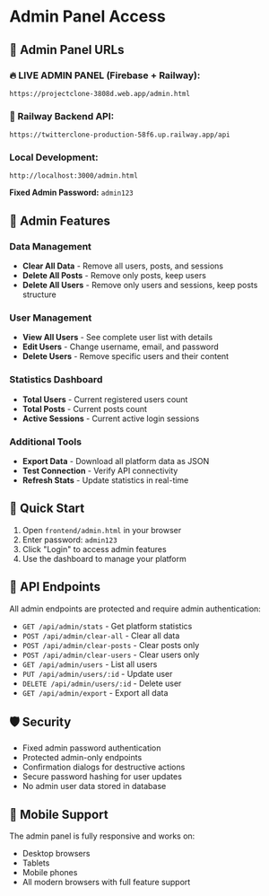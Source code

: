 # Admin Panel Access

## 🔐 Admin Panel URLs

### **🔥 LIVE ADMIN PANEL (Firebase + Railway):**
```
https://projectclone-3808d.web.app/admin.html
```

### **🚆 Railway Backend API:**
```
https://twitterclone-production-58f6.up.railway.app/api
```

### **Local Development:**
```
http://localhost:3000/admin.html
```

**Fixed Admin Password:** `admin123`

## 🎯 Admin Features

### Data Management
- **Clear All Data** - Remove all users, posts, and sessions
- **Delete All Posts** - Remove only posts, keep users
- **Delete All Users** - Remove only users and sessions, keep posts structure

### User Management  
- **View All Users** - See complete user list with details
- **Edit Users** - Change username, email, and password
- **Delete Users** - Remove specific users and their content

### Statistics Dashboard
- **Total Users** - Current registered users count
- **Total Posts** - Current posts count  
- **Active Sessions** - Current active login sessions

### Additional Tools
- **Export Data** - Download all platform data as JSON
- **Test Connection** - Verify API connectivity
- **Refresh Stats** - Update statistics in real-time

## 🚀 Quick Start

1. Open `frontend/admin.html` in your browser
2. Enter password: `admin123`
3. Click "Login" to access admin features
4. Use the dashboard to manage your platform

## 🔗 API Endpoints

All admin endpoints are protected and require admin authentication:

- `GET /api/admin/stats` - Get platform statistics
- `POST /api/admin/clear-all` - Clear all data
- `POST /api/admin/clear-posts` - Clear posts only
- `POST /api/admin/clear-users` - Clear users only
- `GET /api/admin/users` - List all users
- `PUT /api/admin/users/:id` - Update user
- `DELETE /api/admin/users/:id` - Delete user
- `GET /api/admin/export` - Export all data

## 🛡️ Security

- Fixed admin password authentication
- Protected admin-only endpoints
- Confirmation dialogs for destructive actions
- Secure password hashing for user updates
- No admin user data stored in database

## 📱 Mobile Support

The admin panel is fully responsive and works on:
- Desktop browsers
- Tablets
- Mobile phones
- All modern browsers with full feature support
